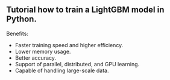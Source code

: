 ## Tutorial how to train a LightGBM model in Python.

Benefits:
* Faster training speed and higher efficiency.
* Lower memory usage.
* Better accuracy.
* Support of parallel, distributed, and GPU learning.
* Capable of handling large-scale data.
